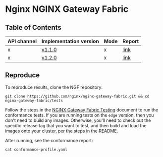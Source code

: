 # Nginx NGINX Gateway Fabric

## Table of Contents

|API channel|Implementation version|Mode|Report|
|-----------|----------------------|----|------|
|x|[v1.1.0](https://github.com/nginx/nginx-gateway-fabric/releases/tag/v1.1.0)|x|[link](./v1.1.0-report.yaml)|
|x|[v1.2.0](https://github.com/nginx/nginx-gateway-fabric/releases/tag/v1.2.0)|x|[link](./v1.2.0-report.yaml)|

## Reproduce

To reproduce results, clone the NGF repository:

```shell
git clone https://github.com/nginx/nginx-gateway-fabric.git && cd nginx-gateway-fabric/tests
```

Follow the steps in the [NGINX Gateway Fabric Testing](https://github.com/nginx/nginx-gateway-fabric/blob/main/tests/README.md) document to run the conformance tests. If you are running tests on the `edge` version, then you don't need to build any images. Otherwise, you'll need to check out the specific release tag that you want to test, and then build and load the images onto your cluster, per the steps in the README.

After running, see the conformance report:

```shell
cat conformance-profile.yaml
```
